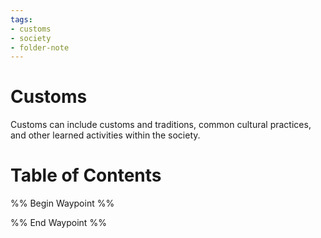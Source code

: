 ```yaml
---
tags:
- customs
- society
- folder-note
---
```

# Customs
Customs can include customs and traditions, common cultural practices, and other learned activities within the society.
# Table of Contents
%% Begin Waypoint %%


%% End Waypoint %%
